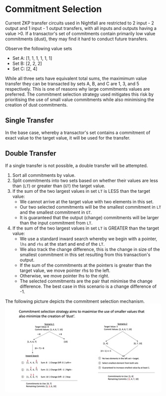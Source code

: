 # Commitment Selection

Current ZKP transfer circuits used in Nightfall are restricted to 2 input - 2 output and 1 input - 1 output transfers, with all inputs and outputs having a value >0.
If a transactor's set of commitments contain primarily low value commitments (dust), they may find it hard to conduct future transfers.

Observe the following value sets 

- Set A: [1, 1, 1, 1, 1, 1]
- Set B: [2, 2, 2]
- Set C: [2, 4]

While all three sets have equivalent total sums, the maximimum value transfer they can be transacted by sets A, B, and C are 1, 3, and 5 respectively. This is one of reasons why large commitments values are preferred. The commitment selection strategy used mitigates this risk by prioritising the use of small value commitments while also minimising the creation of dust commitments.

## Single Transfer
In the base case, whereby a transactor's set contains a commitment of exact value to the target value, it will be used for the transfer.

## Double Transfer
If a single transfer is not possible, a double transfer will be attempted.

1. Sort all commitments by value.
2. Split commitments into two sets based on whether their values are less than (`LT`) or greater than (`GT`) the target value. 
3. If the sum of the two largest values in set `LT` is LESS than the target value:
	- We cannot arrive at the target value with two elements in this set.
	- Our two selected commitments will be the smallest commitment in `LT` and the smallest commitment in `GT`.
	- It is guaranteed that the output (change) commitments will be larger than the input commitment from `LT`.
4. If the sum of the two largest values in set `LT` is GREATER than the target value:
	- We use a standard inward search whereby we begin with a pointer, `lhs` and `rhs` at the start and end of the `LT`.
	- We also track the change difference, this is the change in size of the smallest commitment in this set resulting from this transaction's output.
	- If the sum of the commitments at the pointers is greater than the target value, we move pointer rhs to the left.
	- Otherwise, we move pointer lhs to the right.
	- The selected commitments are the pair that minimise the change difference. The best case in this scenario is a change difference of -1.

The following picture depicts the commitment selection mechanism.
![](../imgs/commitment-selection-info.png)



